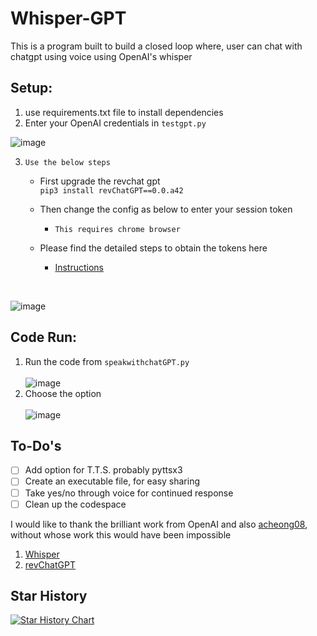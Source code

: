 # Whisper-GPT
This is a program built to build a closed loop where, user can chat with chatgpt using voice using OpenAI's whisper <br>

## Setup:

1) use requirements.txt file to install dependencies
2) Enter your OpenAI credentials in `testgpt.py` <br> 

![image](https://user-images.githubusercontent.com/48201939/206890929-4f77219f-7089-454b-bceb-eb04c3afef42.png)

3) ` Use the below steps `
   * First upgrade the revchat gpt <br> 
   `pip3 install revChatGPT==0.0.a42`
   
   * Then change the config as below  to enter your session token <br>
      - `This requires chrome browser`
   * Please find the detailed steps to obtain the tokens here<br> 
     - [Instructions](https://github.com/acheong08/ChatGPT/wiki/Setup)
      
<br>

![image](https://user-images.githubusercontent.com/48201939/207210973-dba7f6be-7296-406d-84b9-c6078081aab4.png)



## Code Run:
1) Run the code from `speakwithchatGPT.py` <br> <br>
![image](https://user-images.githubusercontent.com/48201939/206890429-a6583e75-8a83-462b-a529-79d76ae48161.png)
2) Choose the option <br> <br>
![image](https://user-images.githubusercontent.com/48201939/206890476-0e8d5671-5139-498b-b9b8-3202792f1eff.png)


## To-Do's
- [ ] Add option for T.T.S. probably pyttsx3
- [ ] Create an executable file, for easy sharing
- [ ] Take yes/no through voice for continued response
- [ ] Clean up the codespace

I would like to thank the brilliant work from OpenAI and also [acheong08](https://github.com/acheong08), without whose work this would have been impossible <br>
1) [Whisper](https://github.com/openai/whisper)
2) [revChatGPT](https://github.com/acheong08/ChatGPT)

## Star History

[![Star History Chart](https://api.star-history.com/svg?repos=rajuptvs/Whisper-GPT&type=Date)](https://star-history.com/#rajuptvs/Whisper-GPT&Date)


